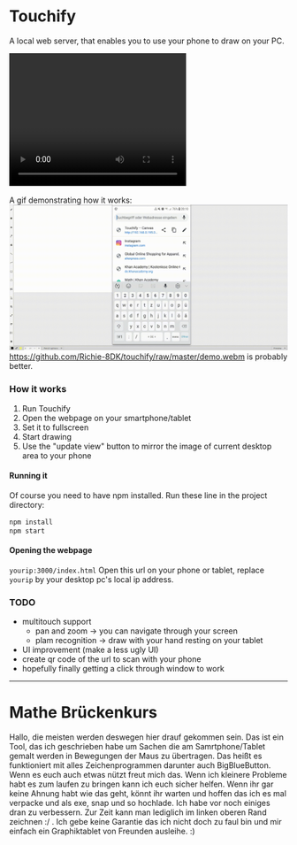 # Touchify
A local web server, that enables you to use your phone to draw on your PC.

<video src="https://github.com/Richie-8DK/touchify/raw/master/demo.webm" controls width="320" height="240"></video>

A gif demonstrating how it works:
![Alt Text](demo.gif)
https://github.com/Richie-8DK/touchify/raw/master/demo.webm is probably better.

### How it works

1. Run Touchify
2. Open the webpage on your smartphone/tablet
3. Set it to fullscreen
4. Start drawing
5. Use the "update view" button to mirror the image of current desktop area to your phone

#### Running it
Of course you need to have npm installed.
Run these line in the project directory:
```
npm install
npm start
```

#### Opening the webpage

`yourip:3000/index.html`
Open this url on your phone or tablet, replace `yourip` by your desktop pc's local ip address.

### TODO
- multitouch support 
  - pan and zoom -> you can navigate through your screen
  - plam recognition -> draw with your hand resting on your tablet
- UI improvement (make a less ugly UI)
- create qr code of the url to scan with your phone
- hopefully finally getting a click through window to work

------------------------------

# Mathe Brückenkurs
Hallo, die meisten werden deswegen hier drauf gekommen sein. Das ist ein Tool, das ich geschrieben habe um Sachen die am Samrtphone/Tablet gemalt werden in Bewegungen der Maus zu übertragen. Das heißt es funktioniert mit alles Zeichenprogrammen darunter auch BigBlueButton. Wenn es euch auch etwas nützt freut mich das. Wenn ich kleinere Probleme habt es zum laufen zu bringen kann ich euch sicher helfen. Wenn ihr gar keine Ahnung habt wie das geht, könnt ihr warten und hoffen das ich es mal verpacke und als exe, snap und so hochlade. Ich habe vor noch einiges dran zu verbessern. Zur Zeit kann man lediglich im linken oberen Rand zeichnen :/ . Ich gebe keine Garantie das ich nicht doch zu faul bin und mir einfach ein Graphiktablet von Freunden ausleihe. :)
